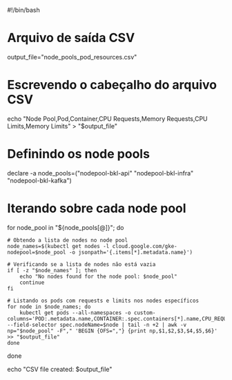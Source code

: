 #!/bin/bash

# Arquivo de saída CSV
output_file="node_pools_pod_resources.csv"

# Escrevendo o cabeçalho do arquivo CSV
echo "Node Pool,Pod,Container,CPU Requests,Memory Requests,CPU Limits,Memory Limits" > "$output_file"

# Definindo os node pools
declare -a node_pools=("nodepool-bkl-api" "nodepool-bkl-infra" "nodepool-bkl-kafka")

# Iterando sobre cada node pool
for node_pool in "${node_pools[@]}"; do
    
    # Obtendo a lista de nodes no node pool
    node_names=$(kubectl get nodes -l cloud.google.com/gke-nodepool=$node_pool -o jsonpath='{.items[*].metadata.name}')
    
    # Verificando se a lista de nodes não está vazia
    if [ -z "$node_names" ]; then
        echo "No nodes found for the node pool: $node_pool"
        continue
    fi
    
    # Listando os pods com requests e limits nos nodes específicos
    for node in $node_names; do
        kubectl get pods --all-namespaces -o custom-columns='POD:.metadata.name,CONTAINER:.spec.containers[*].name,CPU_REQUESTS:.spec.containers[*].resources.requests.cpu,MEMORY_REQUESTS:.spec.containers[*].resources.requests.memory,CPU_LIMITS:.spec.containers[*].resources.limits.cpu,MEMORY_LIMITS:.spec.containers[*].resources.limits.memory' --field-selector spec.nodeName=$node | tail -n +2 | awk -v np="$node_pool" -F"," 'BEGIN {OFS=","} {print np,$1,$2,$3,$4,$5,$6}' >> "$output_file"
    done
    
done

echo "CSV file created: $output_file"
